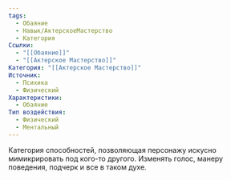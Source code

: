 ```yaml
---
tags:
  - Обаяние
  - Навык/АктерскоеМастерство
  - Категория
Ссылки:
  - "[[Обаяние]]"
  - "[[Актерское Мастерство]]"
Категория: "[[Актерское Мастерство]]"
Источник:
  - Психика
  - Физический
Характеристики:
  - Обаяние
Тип воздействия:
  - Физический
  - Ментальный
---
```

Категория способностей, позволяющая персонажу искусно мимикрировать под кого-то другого. Изменять голос, манеру поведения, подчерк и все в таком духе. 